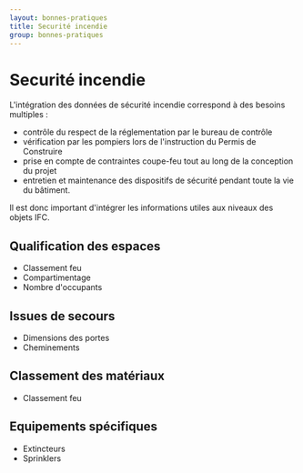 ```yaml
---
layout: bonnes-pratiques
title: Securité incendie
group: bonnes-pratiques
---
```


# Securité incendie

L'intégration des données de sécurité incendie correspond à des besoins multiples :

* contrôle du respect de la réglementation par le bureau de contrôle
* vérification par les pompiers lors de l'instruction du Permis de Construire
* prise en compte de contraintes coupe-feu tout au long de la conception du projet
* entretien et maintenance des dispositifs de sécurité pendant toute la vie du bâtiment.

Il est donc important d'intégrer les informations utiles aux niveaux des objets IFC.

## Qualification des espaces

* Classement feu
* Compartimentage
* Nombre d'occupants

## Issues de secours

* Dimensions des portes
* Cheminements

## Classement des matériaux

* Classement feu

## Equipements spécifiques

* Extincteurs
* Sprinklers